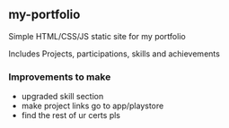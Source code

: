 ## my-portfolio
Simple HTML/CSS/JS static site for my portfolio

Includes Projects, participations, skills and achievements

### Improvements to make
- upgraded skill section
- make project links go to app/playstore
- find the rest of ur certs pls

